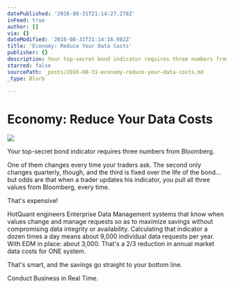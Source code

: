```yaml
---
datePublished: '2016-08-31T21:14:27.278Z'
inFeed: true
author: []
via: {}
dateModified: '2016-08-31T21:14:16.982Z'
title: 'Economy: Reduce Your Data Costs'
publisher: {}
description: Your top-secret bond indicator requires three numbers from Bloomberg.
starred: false
sourcePath: _posts/2016-08-31-economy-reduce-your-data-costs.md
_type: Blurb

---
```

# Economy: Reduce Your Data Costs
![](https://the-grid-user-content.s3-us-west-2.amazonaws.com/90b84697-3dcd-4890-b0e8-0ff5b85b67b4.jpg)

Your top-secret bond indicator requires three numbers from Bloomberg.

One of them changes every time your traders ask. The second only changes quarterly, though, and the third is fixed over the life of the bond... but odds are that when a trader updates his indicator, you pull all three values from Bloomberg, every time.

That's expensive!

HotQuant engineers Enterprise Data Management systems that know when values change and manage requests so as to maximize savings without compromising data integrity or availability. Calculating that indicator a dozen times a day means about 9,000 individual data requests per year. With EDM in place: about 3,000\. That's a 2/3 reduction in annual market data costs for ONE system.

That's smart, and the savings go straight to your bottom line.

Conduct Business in Real Time.